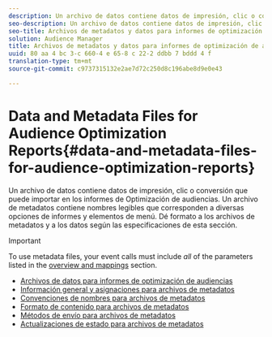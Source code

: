```yaml
---
description: Un archivo de datos contiene datos de impresión, clic o conversión que puede importar en los informes de Optimización de audiencias. Un archivo de metadatos contiene nombres legibles que corresponden a diversas opciones de informes y elementos de menú. Dé formato a los archivos de metadatos y a los datos según las especificaciones de esta sección.
seo-description: Un archivo de datos contiene datos de impresión, clic o conversión que puede importar en los informes de Optimización de audiencias. Un archivo de metadatos contiene nombres legibles que corresponden a diversas opciones de informes y elementos de menú. Dé formato a los archivos de metadatos y a los datos según las especificaciones de esta sección.
seo-title: Archivos de metadatos y datos para informes de optimización de audiencias
solution: Audience Manager
title: Archivos de metadatos y datos para informes de optimización de audiencias
uuid: 80 aa 4 bc 3-c 660-4 e 65-8 c 22-2 ddbb 7 bddd 4 f
translation-type: tm+mt
source-git-commit: c9737315132e2ae7d72c250d8c196abe8d9e0e43

---
```



# Data and Metadata Files for Audience Optimization Reports{#data-and-metadata-files-for-audience-optimization-reports}

Un archivo de datos contiene datos de impresión, clic o conversión que puede importar en los informes de Optimización de audiencias. Un archivo de metadatos contiene nombres legibles que corresponden a diversas opciones de informes y elementos de menú. Dé formato a los archivos de metadatos y a los datos según las especificaciones de esta sección.

>[!IMPORTANT]
>
>To use metadata files, your event calls must include *all* of the parameters listed in the [overview and mappings](../../../reporting/audience-optimization-reports/metadata-files-intro/metadata-file-overview.md) section.

* [Archivos de datos para informes de optimización de audiencias](/help/using/reporting/audience-optimization-reports/metadata-files-intro/datafiles-intro.md)
* [Información general y asignaciones para archivos de metadatos](/help/using/reporting/audience-optimization-reports/metadata-files-intro/metadata-file-overview.md)
* [Convenciones de nombres para archivos de metadatos](/help/using/reporting/audience-optimization-reports/metadata-files-intro/metadata-file-names.md)
* [Formato de contenido para archivos de metadatos](/help/using/reporting/audience-optimization-reports/metadata-files-intro/metadata-file-contents.md)
* [Métodos de envío para archivos de metadatos](/help/using/reporting/audience-optimization-reports/metadata-files-intro/metadata-delivery-methods.md)
* [Actualizaciones de estado para archivos de metadatos](/help/using/reporting/audience-optimization-reports/metadata-files-intro/metadata-update-status.md)




